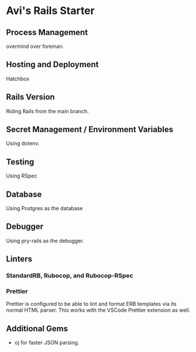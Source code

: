 # Avi's Rails Starter

## Process Management

overmind over foreman.

## Hosting and Deployment

Hatchbox

## Rails Version

Riding Rails from the main branch.

## Secret Management / Environment Variables

Using dotenv.

## Testing

Using RSpec

## Database

Using Postgres as the database

## Debugger

Using pry-rails as the debugger.

## Linters

### StandardRB, Rubocop, and Rubocop-RSpec

### Prettier

Prettier is configured to be able to lint and format ERB templates via its normal HTML parser. This
works with the VSCode Prettier extension as well.

## Additional Gems

- oj for faster JSON parsing.
